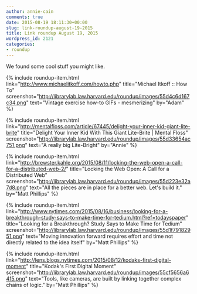 ```yaml
---
author: annie-cain
comments: true
date: 2015-08-19 18:11:30+00:00
slug: link-roundup-august-19-2015
title: Link roundup August 19, 2015
wordpress_id: 2121
categories:
- roundup
---
```


We found some cool stuff you might like.

{% include roundup-item.html
  link="http://www.michaelitkoff.com/howto.php"
  title="Michael Itkoff :: How To"
  screenshot="http://librarylab.law.harvard.edu/roundup/images/55d4c6d167c34.png"
  text="Vintage exercise how-to GIFs - mesmerizing"
  by="Adam"
%}

{% include roundup-item.html
  link="http://mentalfloss.com/article/67445/delight-your-inner-kid-giant-lite-brite"
  title="Delight Your Inner Kid With This Giant Lite-Brite | Mental Floss"
  screenshot="http://librarylab.law.harvard.edu/roundup/images/55d33654ac751.png"
  text="A really big Lite-Bright"
  by="Annie"
%}

{% include roundup-item.html
  link="http://brewster.kahle.org/2015/08/11/locking-the-web-open-a-call-for-a-distributed-web-2/"
  title="Locking the Web Open: A Call for a Distributed Web"
  screenshot="http://librarylab.law.harvard.edu/roundup/images/55d223e32a7d8.png"
  text="All the pieces are in place for a better web. Let's build it."
  by="Matt Phillips"
%}

{% include roundup-item.html
  link="http://www.nytimes.com/2015/08/16/business/looking-for-a-breakthrough-study-says-to-make-time-for-tedium.html?ref=todayspaper"
  title="Looking for a Breakthrough? Study Says to Make Time for Tedium"
  screenshot="http://librarylab.law.harvard.edu/roundup/images/55d1f79182951.png"
  text="Moving innovation forward requires effort and time not directly related to the idea itself"
  by="Matt Phillips"
%}

{% include roundup-item.html
  link="http://lens.blogs.nytimes.com/2015/08/12/kodaks-first-digital-moment"
  title="Kodak's First Digital Moment"
  screenshot="http://librarylab.law.harvard.edu/roundup/images/55cf5656a64f5.png"
  text="Tools, like cameras, are built by linking together complex chains of logic."
  by="Matt Phillips"
%}
